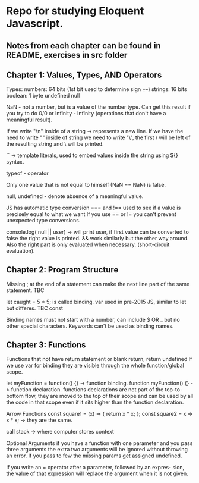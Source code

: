 # Repo for studying Eloquent Javascript.
## Notes from each chapter can be found in README, exercises in src folder

## Chapter 1: Values, Types, AND Operators
Types:
    numbers: 64 bits (1st bit used to determine sign +-)
    strings: 16 bits
    boolean: 1 byte
    undefined
    null
    
NaN - not a number, but is a value of the number type. Can get this result if you try to do 0/0 or Infinity - Infinity (operations that don't have a meaningful result).

If we write "\n" inside of a string -> represents a new line. If we have the need to write "\" inside of string we need to write "\\", the first \ will be left of the resulting string and \ will be printed.

`` -> template literals, used to embed values inside the string using ${} syntax.

typeof - operator

Only one value that is not equal to himself (NaN == NaN) is false.

null, undefined - denote absence of a meaningful value.

JS has automatic type conversion
=== and !== used to see if a value is precisely equal to what we want
If you use == or != you can't prevent unexpected type conversions.

console.log( null || user) -> will print user, if first value can be converted to false the right value is printed. && work similarly but the other way around. Also the right part is only evaluated when necessary. (short-circuit evaluation).

## Chapter 2: Program Structure
Missing ; at the end of a statement can make the next line part of the same statement. TBC
 
let caught = 5 * 5; is called binding.
var used in pre-2015 JS, similar to let but differes. TBC
const

Binding names must not start with a number, can include $ OR _ but no other special characters. Keywords can't be used as binding names.


## Chapter 3: Functions
Functions that not have return statement or blank return, return undefined
If we use var for binding they are visible through the whole function/global scope.

let myFunction = function() {} -> function binding.
function myFunction() {} -> function declaration.
functions declarations are not part of the top-to-bottom flow, they are moved to the top of their scope and can be used by all the code in that scope even if it sits higher than the function declaration.

Arrow Functions
const square1 = (x) => { return x * x; };
const square2 = x => x * x;   ->  they are the same.

call stack -> where computer stores context

Optional Arguments
if you have a function with one parameter and you pass three arguments the extra two arguments will be ignored without throwing an error. If you pass to few the missing params get assigned undefined.

If you write an = operator after a parameter, followed by an expres-
sion, the value of that expression will replace the argument when it is
not given.